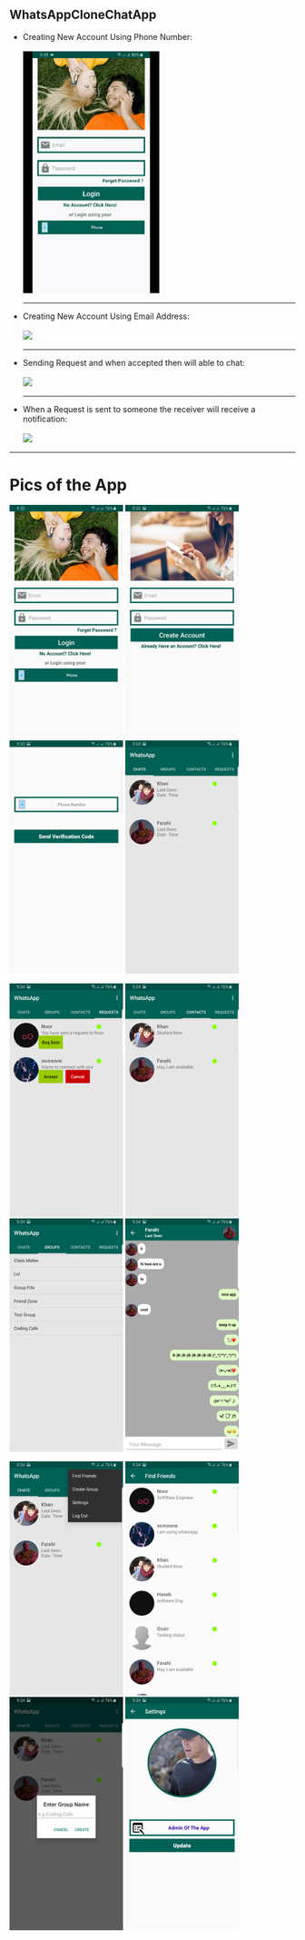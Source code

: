 ## WhatsAppCloneChatApp

<ul>
    <li>Creating New Account Using Phone Number:<br><br><img src="Pictures\video2gif_20190408_092455.gif" width="50%"/></li>
    <hr>
    <li>Creating New Account Using Email Address:<br><br><img src="Pictures\video2gif_20190408_092744.gif" width="50%"/></li>
    <hr>
    <li>Sending Request and when accepted then will able to chat:<br><br><img src="Pictures\video2gif_20190408_092939.gif" width="50%"/></li>
    <hr>
    <li>When a Request is sent to someone the receiver will receive a notification:<br><br><img src="Pictures\video2gif_20190408_093236.gif" width="50%"/></li>
</ul>
<hr>
<h1>Pics of the App</h1>
<p float="left">
  <img src="Pictures\Screenshot_20190408-093343_Whats App Clone.jpg" width="200" />
  <img src="Pictures\Screenshot_20190408-093346_Whats App Clone.jpg" width="200" />
  <img src="Pictures\Screenshot_20190408-093350_Whats App Clone.jpg" width="200" />
  <img src="Pictures\Screenshot_20190408-093408_Whats App Clone.jpg" width="200" />
</p>
<p float="left">
  <img src="Pictures\Screenshot_20190408-093414_Whats App Clone.jpg" width="200" />
  <img src="Pictures\Screenshot_20190408-093418_Whats App Clone.jpg" width="200" />
  <img src="Pictures\Screenshot_20190408-093420_Whats App Clone.jpg" width="200" />
  <img src="Pictures\Screenshot_20190408-093429_Whats App Clone.jpg" width="200" />
</p>
<p float="left">
  <img src="Pictures\Screenshot_20190408-093434_Whats App Clone.jpg" width="200" />
  <img src="Pictures\Screenshot_20190408-093440_Whats App Clone.jpg" width="200" />
  <img src="Pictures\Screenshot_20190408-093445_Whats App Clone.jpg" width="200" />
  <img src="Pictures\Screenshot_20190408-093450_Whats App Clone.jpg" width="200" />
</p>